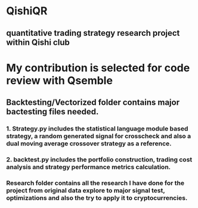 # QishiQR
## quantitative trading strategy research project within Qishi club

# My contribution is selected for code review with Qsemble

## Backtesting/Vectorized folder contains major bactesting files needed. 
### 1. Strategy.py includes the statistical language module based strategy, a random generated signal for crosscheck and also a dual moving average crossover strategy as a reference.
### 2. backtest.py includes the portfolio construction, trading cost analysis and strategy performance metrics calculation.

### Research folder contains all the research I have done for the project from original data explore to major signal test, optimizations and also the try to apply it to cryptocurrencies.

